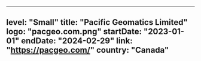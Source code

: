 
---
level: "Small"
title: "Pacific Geomatics Limited"
logo: "pacgeo.com.png"
startDate: "2023-01-01"
endDate: "2024-02-29"
link: "https://pacgeo.com/"
country: "Canada"
---
